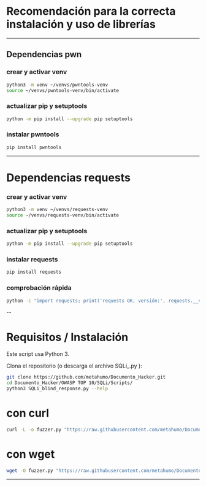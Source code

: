 # Recomendación para la correcta instalación y uso de librerías


---

## Dependencias pwn

### crear y activar venv

```bash
python3 -m venv ~/venvs/pwntools-venv
source ~/venvs/pwntools-venv/bin/activate
```

### actualizar pip y setuptools

```bash
python -m pip install --upgrade pip setuptools
```
### instalar pwntools

```bash
pip install pwntools
```

---

# Dependencias requests

### crear y activar venv

```bash
python3 -m venv ~/venvs/requests-venv
source ~/venvs/requests-venv/bin/activate
```

### actualizar pip y setuptools

```bash
python -m pip install --upgrade pip setuptools
```
### instalar requests

```bash
pip install requests
```
### comprobación rápida

```bash
python -c "import requests; print('requests OK, versión:', requests.__version__)"
```

--

# Requisitos / Instalación

Este script usa Python 3.

Clona el repositorio (o descarga el archivo SQLi_<tipo>.py ):

```bash
git clone https://github.com/metahumo/Documento_Hacker.git
cd Documento_Hacker/OWASP TOP 10/SQLi/Scripts/
python3 SQLi_blind_response.py --help
```

# con curl

```bash
curl -L -o fuzzer.py "https://raw.githubusercontent.com/metahumo/Documento_Hacker/main/OWASP%20TOP%2010/SQLi/Scripts/SQLi_blind_error.py"
```

# con wget

```bash
wget -O fuzzer.py "https://raw.githubusercontent.com/metahumo/Documento_Hacker/main/OWASP%20TOP%2010/SQLi/Scripts/SQLi_blind_response.py"
```

---
